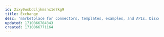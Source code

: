```yaml
---
id: 2ixy0wsbdcljkmsnx1e7kg9
title: Exchange
desc: 'marketplace for connectors, templates, examples, and APIs. Discover and use prebuilt assets from the MuleSoft ecosystem, or use Exchange to save, share, and reuse internal best practices.'
updated: 1710866784343
created: 1710866771164
---
```

